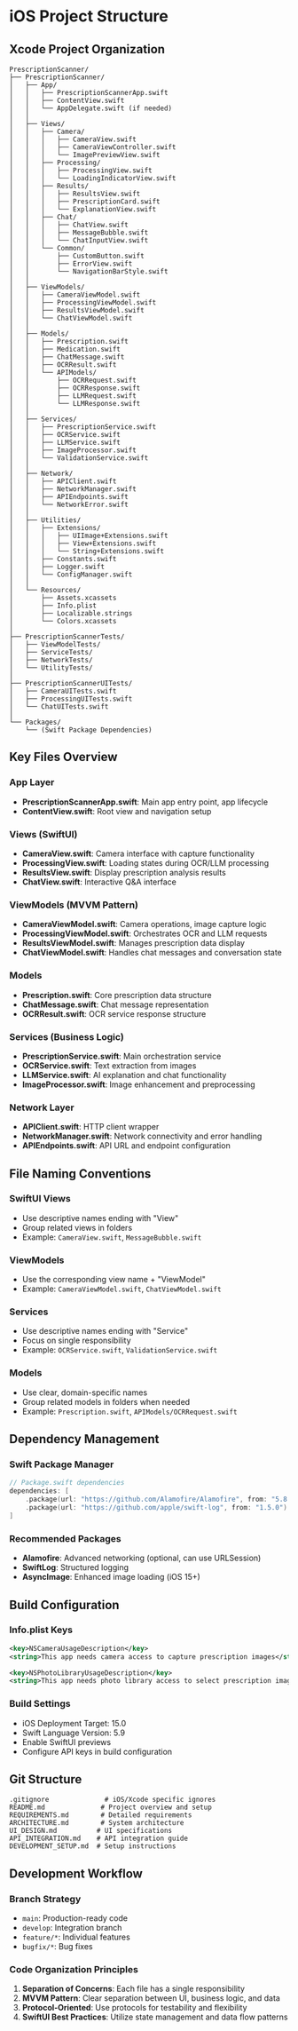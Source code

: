 # iOS Project Structure

## Xcode Project Organization

```
PrescriptionScanner/
├── PrescriptionScanner/
│   ├── App/
│   │   ├── PrescriptionScannerApp.swift
│   │   ├── ContentView.swift
│   │   └── AppDelegate.swift (if needed)
│   │
│   ├── Views/
│   │   ├── Camera/
│   │   │   ├── CameraView.swift
│   │   │   ├── CameraViewController.swift
│   │   │   └── ImagePreviewView.swift
│   │   ├── Processing/
│   │   │   ├── ProcessingView.swift
│   │   │   └── LoadingIndicatorView.swift
│   │   ├── Results/
│   │   │   ├── ResultsView.swift
│   │   │   ├── PrescriptionCard.swift
│   │   │   └── ExplanationView.swift
│   │   ├── Chat/
│   │   │   ├── ChatView.swift
│   │   │   ├── MessageBubble.swift
│   │   │   └── ChatInputView.swift
│   │   └── Common/
│   │       ├── CustomButton.swift
│   │       ├── ErrorView.swift
│   │       └── NavigationBarStyle.swift
│   │
│   ├── ViewModels/
│   │   ├── CameraViewModel.swift
│   │   ├── ProcessingViewModel.swift
│   │   ├── ResultsViewModel.swift
│   │   └── ChatViewModel.swift
│   │
│   ├── Models/
│   │   ├── Prescription.swift
│   │   ├── Medication.swift
│   │   ├── ChatMessage.swift
│   │   ├── OCRResult.swift
│   │   └── APIModels/
│   │       ├── OCRRequest.swift
│   │       ├── OCRResponse.swift
│   │       ├── LLMRequest.swift
│   │       └── LLMResponse.swift
│   │
│   ├── Services/
│   │   ├── PrescriptionService.swift
│   │   ├── OCRService.swift
│   │   ├── LLMService.swift
│   │   ├── ImageProcessor.swift
│   │   └── ValidationService.swift
│   │
│   ├── Network/
│   │   ├── APIClient.swift
│   │   ├── NetworkManager.swift
│   │   ├── APIEndpoints.swift
│   │   └── NetworkError.swift
│   │
│   ├── Utilities/
│   │   ├── Extensions/
│   │   │   ├── UIImage+Extensions.swift
│   │   │   ├── View+Extensions.swift
│   │   │   └── String+Extensions.swift
│   │   ├── Constants.swift
│   │   ├── Logger.swift
│   │   └── ConfigManager.swift
│   │
│   └── Resources/
│       ├── Assets.xcassets
│       ├── Info.plist
│       ├── Localizable.strings
│       └── Colors.xcassets
│
├── PrescriptionScannerTests/
│   ├── ViewModelTests/
│   ├── ServiceTests/
│   ├── NetworkTests/
│   └── UtilityTests/
│
├── PrescriptionScannerUITests/
│   ├── CameraUITests.swift
│   ├── ProcessingUITests.swift
│   └── ChatUITests.swift
│
└── Packages/
    └── (Swift Package Dependencies)
```

## Key Files Overview

### App Layer
- **PrescriptionScannerApp.swift**: Main app entry point, app lifecycle
- **ContentView.swift**: Root view and navigation setup

### Views (SwiftUI)
- **CameraView.swift**: Camera interface with capture functionality
- **ProcessingView.swift**: Loading states during OCR/LLM processing
- **ResultsView.swift**: Display prescription analysis results
- **ChatView.swift**: Interactive Q&A interface

### ViewModels (MVVM Pattern)
- **CameraViewModel.swift**: Camera operations, image capture logic
- **ProcessingViewModel.swift**: Orchestrates OCR and LLM requests
- **ResultsViewModel.swift**: Manages prescription data display
- **ChatViewModel.swift**: Handles chat messages and conversation state

### Models
- **Prescription.swift**: Core prescription data structure
- **ChatMessage.swift**: Chat message representation
- **OCRResult.swift**: OCR service response structure

### Services (Business Logic)
- **PrescriptionService.swift**: Main orchestration service
- **OCRService.swift**: Text extraction from images
- **LLMService.swift**: AI explanation and chat functionality
- **ImageProcessor.swift**: Image enhancement and preprocessing

### Network Layer
- **APIClient.swift**: HTTP client wrapper
- **NetworkManager.swift**: Network connectivity and error handling
- **APIEndpoints.swift**: API URL and endpoint configuration

## File Naming Conventions

### SwiftUI Views
- Use descriptive names ending with "View"
- Group related views in folders
- Example: `CameraView.swift`, `MessageBubble.swift`

### ViewModels
- Use the corresponding view name + "ViewModel"
- Example: `CameraViewModel.swift`, `ChatViewModel.swift`

### Services
- Use descriptive names ending with "Service"
- Focus on single responsibility
- Example: `OCRService.swift`, `ValidationService.swift`

### Models
- Use clear, domain-specific names
- Group related models in folders when needed
- Example: `Prescription.swift`, `APIModels/OCRRequest.swift`

## Dependency Management

### Swift Package Manager
```swift
// Package.swift dependencies
dependencies: [
    .package(url: "https://github.com/Alamofire/Alamofire", from: "5.8.0"),
    .package(url: "https://github.com/apple/swift-log", from: "1.5.0")
]
```

### Recommended Packages
- **Alamofire**: Advanced networking (optional, can use URLSession)
- **SwiftLog**: Structured logging
- **AsyncImage**: Enhanced image loading (iOS 15+)

## Build Configuration

### Info.plist Keys
```xml
<key>NSCameraUsageDescription</key>
<string>This app needs camera access to capture prescription images</string>

<key>NSPhotoLibraryUsageDescription</key>
<string>This app needs photo library access to select prescription images</string>
```

### Build Settings
- iOS Deployment Target: 15.0
- Swift Language Version: 5.9
- Enable SwiftUI previews
- Configure API keys in build configuration

## Git Structure
```
.gitignore              # iOS/Xcode specific ignores
README.md              # Project overview and setup
REQUIREMENTS.md        # Detailed requirements
ARCHITECTURE.md        # System architecture
UI_DESIGN.md          # UI specifications
API_INTEGRATION.md    # API integration guide
DEVELOPMENT_SETUP.md  # Setup instructions
```

## Development Workflow

### Branch Strategy
- `main`: Production-ready code
- `develop`: Integration branch
- `feature/*`: Individual features
- `bugfix/*`: Bug fixes

### Code Organization Principles
1. **Separation of Concerns**: Each file has a single responsibility
2. **MVVM Pattern**: Clear separation between UI, business logic, and data
3. **Protocol-Oriented**: Use protocols for testability and flexibility
4. **SwiftUI Best Practices**: Utilize state management and data flow patterns